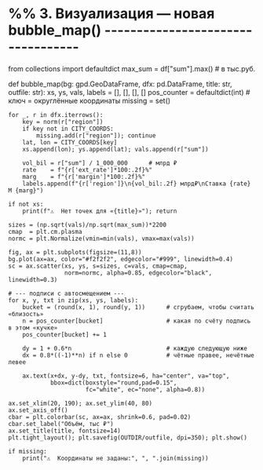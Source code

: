 # %% 3. Визуализация — новая bubble_map() ----------------------------------
from collections import defaultdict
max_sum = df["sum"].max()       # в тыс.руб.

def bubble_map(bg: gpd.GeoDataFrame,
               dfx: pd.DataFrame,
               title: str,
               outfile: str):
    xs, ys, vals, labels = [], [], [], []
    pos_counter = defaultdict(int)   # ключ = округлённые координаты
    missing = set()

    for _, r in dfx.iterrows():
        key = norm(r["region"])
        if key not in CITY_COORDS:
            missing.add(r["region"]); continue
        lat, lon = CITY_COORDS[key]
        xs.append(lon); ys.append(lat); vals.append(r["sum"])

        vol_bil = r["sum"] / 1_000_000      # млрд ₽
        rate    = f"{r['ext_rate']*100:.2f}%"
        marg    = f"{r['margin']*100:.2f}%"
        labels.append(f"{r['region']}\n{vol_bil:.2f} млрд₽\nСтавка {rate}  M {marg}")

    if not xs:
        print(f"⚠️  Нет точек для «{title}»"); return

    sizes = (np.sqrt(vals)/np.sqrt(max_sum))*2200
    cmap  = plt.cm.plasma
    normc = plt.Normalize(vmin=min(vals), vmax=max(vals))

    fig, ax = plt.subplots(figsize=(11,8))
    bg.plot(ax=ax, color="#f2f2f2", edgecolor="#999", linewidth=0.4)
    sc = ax.scatter(xs, ys, s=sizes, c=vals, cmap=cmap,
                    norm=normc, alpha=0.85, edgecolor="black", linewidth=0.3)

    # --- подписи с автосмещением ---
    for x, y, txt in zip(xs, ys, labels):
        bucket = (round(x, 1), round(y, 1))      # сгрубаем, чтобы считать «близость»
        n = pos_counter[bucket]                  # какая по счёту подпись в этом «кучке»
        pos_counter[bucket] += 1

        dy = 1 + 0.6*n                           # каждую следующую ниже
        dx = 0.8*((-1)**n) if n else 0           # чётные правее, нечётные левее

        ax.text(x+dx, y-dy, txt, fontsize=6, ha="center", va="top",
                bbox=dict(boxstyle="round,pad=0.15",
                          fc="white", ec="none", alpha=0.8))

    ax.set_xlim(20, 190); ax.set_ylim(40, 80)
    ax.set_axis_off()
    cbar = plt.colorbar(sc, ax=ax, shrink=0.6, pad=0.02)
    cbar.set_label("Объём, тыс ₽")
    ax.set_title(title, fontsize=14)
    plt.tight_layout(); plt.savefig(OUTDIR/outfile, dpi=350); plt.show()

    if missing:
        print("⚠️  Координаты не заданы:", ", ".join(missing))
